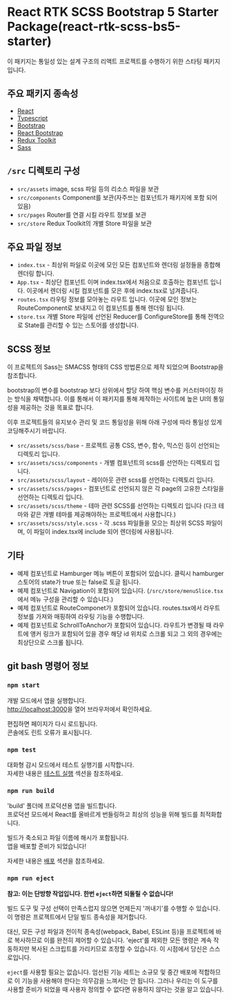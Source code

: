 # React RTK SCSS Bootstrap 5 Starter Package(react-rtk-scss-bs5-starter)

이 패키지는 통일성 있는 설계 구조의 리액트 프로젝트를 수행하기 위한 스타팅 패키지 입니다.

## 주요 패키지 종속성

* [React](https://github.com/facebook/react)
* [Typescript](https://github.com/microsoft/TypeScript)
* [Bootstrap](https://github.com/twbs/bootstrap)
* [React Bootstrap](https://github.com/react-bootstrap/react-bootstrap)
* [Redux Toolkit](https://github.com/reduxjs/redux-toolkit)
* [Sass](https://github.com/sass/sass)


## `/src` 디렉토리 구성

- `src/assets` image, scss 파일 등의 리소스 파일을 보관
- `src/components` Component를 보관(자주쓰는 컴포넌트가 패키지에 포함 되어 있음)
- `src/pages` Router를 연결 시킬 라우트 정보를 보관
- `src/store` Redux Toolkit의 개별 Store 파일을 보관


## 주요 파일 정보

- `index.tsx` - 최상위 파일로 이곳에 모인 모든 컴포넌트와 렌더링 설정들을 종합해 렌더링 합니다.
- `App.tsx` - 최상단 컴포넌트 이며 index.tsx에서 처음으로 호출하는 컴포넌트 입니다. 이곳에서 렌더링 시킬 컴포넌트를 모은 후에 index.tsx로 넘겨줍니다.
- `routes.tsx` 라우팅 정보를 모아놓는 라우트 입니다. 이곳에 모인 정보는 RouteComponent로 보내지고 이 컴포넌트를 통해 렌더링 됩니다.
- `store.tsx` 개별 Store 파일에 선언된 Reducer를 ConfigureStore를 통해 전역으로 State를 관리할 수 있는 스토어를 생성합니다.


## SCSS 정보

이 프로젝트의 Sass는 SMACSS 형태의 CSS 방법론으로 제작 되었으며 Bootstrap을 참조합니다.

bootstrap의 변수를 bootstrap 보다 상위에서 할당 하여 핵심 변수를 커스터마이징 하는 방식을 채택합니다.
이를 통해서 이 패키지를 통해 제작하는 사이트에 높은 UI의 통일성을 제공하는 것을 목표로 합니다.

이후 프로젝트들의 유지보수 관리 및 코드 통일성을 위해 아래 구성에 따라 통일성 있게 코딩해주시기 바랍니다.

- `src/assets/scss/base` - 프로젝트 공통 CSS, 변수, 함수, 믹스인 등이 선언되는 디렉토리 입니다.
- `src/assets/scss/components` - 개별 컴포넌트의 scss를 선언하는 디렉토리 입니다.
- `src/assets/scss/layout` - 레이아웃 관련 scss를 선언하는 디렉토리 입니다.
- `src/assets/scss/pages` - 컴포넌트로 선언되지 않은 각 page의 고유한 스타일을 선언하는 디렉토리 입니다.
- `src/assets/scss/theme` - 테마 관련 SCSS를 선언하는 디렉토리 입니다 (다크 테마와 같은 개별 테마를 제공해야하는 프로젝트에서 사용합니다.)
- `src/assets/scss/style.scss` - 각 .scss 파일들을 모으는 최상위 SCSS 파일이며, 이 파일이 index.tsx에 include 되어 렌더링에 사용됩니다.


## 기타

- 예제 컴포넌트로 Hamburger 메뉴 버튼이 포함되어 있습니다. 클릭시 hamburger 스토어의 state가 true 또는 false로 토글 됩니다.
- 예제 컴포넌트로 Navigation이 포함되어 있습니다. (`/src/store/menuSlice.tsx` 에서 메뉴 구성을 관리할 수 있습니다.)
- 예제 컴포넌트로 RouteComponet가 포함되어 있습니다. routes.tsx에서 라우트 정보를 가져와 매핑하여 라우팅 기능을 수행합니다.
- 예제 컴포넌트로 SchrollToAnchor가 포함되어 있습니다. 라우트가 변경될 때 라우트에 앵커 링크가 포함되어 있을 경우 해당 id 위치로 스크롤 되고 그 외의 경우에는 최상단으로 스크롤 됩니다.


## git bash 명령어 정보

### `npm start`

개발 모드에서 앱을 실행합니다.\
[http://localhost:3000](http://localhost:3000)을 열어 브라우저에서 확인하세요.

편집하면 페이지가 다시 로드됩니다.\
콘솔에도 린트 오류가 표시됩니다.


### `npm test`

대화형 감시 모드에서 테스트 실행기를 시작합니다.\
자세한 내용은 [테스트 실행](https://facebook.github.io/create-react-app/docs/running-tests) 섹션을 참조하세요.


### `npm run build`

'build' 폴더에 프로덕션용 앱을 빌드합니다.\
프로덕션 모드에서 React를 올바르게 번들링하고 최상의 성능을 위해 빌드를 최적화합니다.

빌드가 축소되고 파일 이름에 해시가 포함됩니다.\
앱을 배포할 준비가 되었습니다!

자세한 내용은 [배포](https://facebook.github.io/create-react-app/docs/deployment) 섹션을 참조하세요.


### `npm run eject`

**참고: 이는 단방향 작업입니다. 한번 `eject`하면 되돌릴 수 없습니다!**

빌드 도구 및 구성 선택이 만족스럽지 않으면 언제든지 '꺼내기'를 수행할 수 있습니다. 이 명령은 프로젝트에서 단일 빌드 종속성을 제거합니다.

대신, 모든 구성 파일과 전이적 종속성(webpack, Babel, ESLint 등)을 프로젝트에 바로 복사하므로 이를 완전히 제어할 수 있습니다. 'eject'를 제외한 모든 명령은 계속 작동하지만 복사된 스크립트를 가리키므로 조정할 수 있습니다. 이 시점에서 당신은 스스로입니다.

`eject`를 사용할 필요는 없습니다. 엄선된 기능 세트는 소규모 및 중간 배포에 적합하므로 이 기능을 사용해야 한다는 의무감을 느껴서는 안 됩니다. 그러나 우리는 이 도구를 사용할 준비가 되었을 때 사용자 정의할 수 없다면 유용하지 않다는 것을 알고 있습니다.
